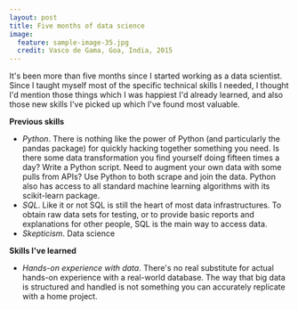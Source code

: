 ```yaml
---
layout: post
title: Five months of data science
image:
  feature: sample-image-35.jpg
  credit: Vasco de Gama, Goa, India, 2015
---
```


It's been more than five months since I started working as a data scientist. Since I taught myself most of the specific technical skills I needed, I thought I'd mention those things which I was happiest I'd already learned, and also those new skills I've picked up which I've found most valuable.

**Previous skills**

- *Python*. There is nothing like the power of Python (and particularly the pandas package) for quickly hacking together something you need. Is there some data transformation you find yourself doing fifteen times a day? Write a Python script. Need to augment your own data with some pulls from APIs? Use Python to both scrape and join the data. Python also has access to all standard machine learning algorithms with its scikit-learn package. 
- *SQL*. Like it or not SQL is still the heart of most data infrastructures. To obtain raw data sets for testing, or to provide basic reports and explanations for other people, SQL is the main way to access data. 
- *Skepticism*. Data science 

**Skills I've learned**

- *Hands-on experience with data*. There's no real substitute for actual hands-on experience with a real-world database. The way that big data is structured and handled is not something you can accurately replicate with a home project. 


